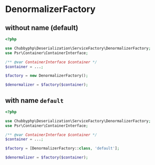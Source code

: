 # DenormalizerFactory

## without name (default)

```php
<?php

use Chubbyphp\Deserialization\ServiceFactory\DenormalizerFactory;
use Psr\Container\ContainerInterface;

/** @var ContainerInterface $container */
$container = ...;

$factory = new DenormalizerFactory();

$denormalizer = $factory($container);
```

## with name `default`

```php
<?php

use Chubbyphp\Deserialization\ServiceFactory\DenormalizerFactory;
use Psr\Container\ContainerInterface;

/** @var ContainerInterface $container */
$container = ...;

$factory = [DenormalizerFactory::class, 'default'];

$denormalizer = $factory($container);
```
